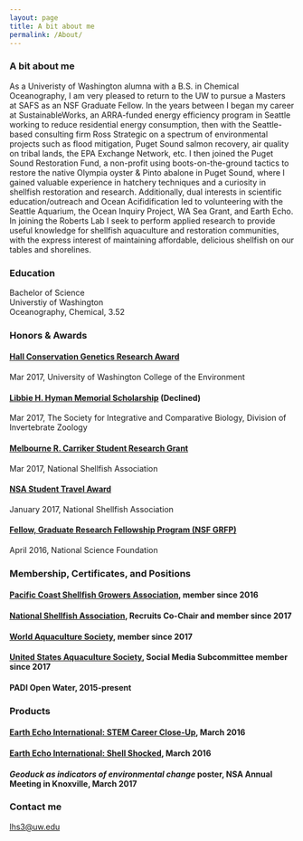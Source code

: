 ```yaml
---
layout: page
title: A bit about me
permalink: /About/
---
```


### A bit about me
As a Univeristy of Washington alumna with a B.S. in Chemical Oceanography, I am very pleased to return to the UW to pursue a Masters at SAFS as an NSF Graduate Fellow. In the years between I began my career at SustainableWorks, an ARRA-funded energy efficiency program in Seattle working to reduce residential energy consumption, then with the Seattle-based consulting firm Ross Strategic on a spectrum of environmental projects such as flood mitigation, Puget Sound salmon recovery, air quality on tribal lands, the EPA Exchange Network, etc. I then joined the Puget Sound Restoration Fund, a non-profit using boots-on-the-ground tactics to restore the native Olympia oyster & Pinto abalone in Puget Sound, where I gained valuable experience in hatchery techniques and a curiosity in shellfish restoration and research. Additionally, dual interests in scientific education/outreach and Ocean Acifidification led to volunteering with the Seattle Aquarium, the Ocean Inquiry Project, WA Sea Grant, and Earth Echo. In joining the Roberts Lab I seek to perform applied research to provide useful knowledge for shellfish aquaculture and restoration communities, with the express interest of maintaining affordable, delicious shellfish on our tables and shorelines.

### Education 
Bachelor of Science  
Universtiy of Washington  
Oceanography, Chemical, 3.52  

### Honors & Awards
#### [Hall Conservation Genetics Research Award](https://environment.uw.edu/news/2017/06/2017-hall-conservation-genetics-research-award-winners-announced/)  
Mar 2017, University of Washington College of the Environment  
#### [Libbie H. Hyman Memorial Scholarship](http://sicb.org/grants/hyman/) (Declined)  
Mar 2017, The Society for Integrative and Comparative Biology, Division of Invertebrate Zoology  
#### [Melbourne R. Carriker Student Research Grant](http://www.shellfish.org/the-melbourne-r--carriker-student-research-grant)  
Mar 2017, National Shellfish Association  
#### [NSA Student Travel Award](http://www.shellfish.org/sef-student-presentation-and-travel-awards)
January 2017, National Shellfish Association  
#### [Fellow, Graduate Research Fellowship Program (NSF GRFP)](https://www.nsfgrfp.org/)  
April 2016, National Science Foundation  

### Membership, Certificates, and Positions
#### [Pacific Coast Shellfish Growers Association](http://pcsga.org/), member since 2016  
#### [National Shellfish Association](http://www.shellfish.org/), Recruits Co-Chair and member since 2017  
#### [World Aquaculture Society](https://www.was.org/), member since 2017  
#### [United States Aquaculture Society](http://usaquaculture.org/), Social Media Subcommittee member since 2017  
#### PADI Open Water, 2015-present

### Products
#### [Earth Echo International: STEM Career Close-Up](https://youtu.be/PkqqbPhRMAE), March 2016
#### [Earth Echo International: Shell Shocked](https://youtu.be/KG_VOHIbCww), March 2016
#### _Geoduck as indicators of environmental change_ poster, NSA Annual Meeting in Knoxville, March 2017

### Contact me

[lhs3@uw.edu](mailto:lhs3@uw.edu)
